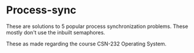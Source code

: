 # Process-sync

These are solutions to 5 popular process synchronization problems. These mostly don't use the inbuilt semaphores.

These as made regarding the course CSN-232 Operating System.
